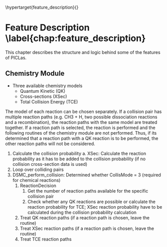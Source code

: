 \hypertarget{feature_description}{}

# Feature Description \label{chap:feature_description}

This chapter describes the structure and logic behind some of the features of PICLas.

## Chemistry Module

* Three available chemistry models
  * Quantum Kinetic (QK)
  * Cross-sections (XSec)
  * Total Collision Energy (TCE)

The model of each reaction can be chosen separately. If a collision pair has multiple reaction paths (e.g. CH3 + H, two possible dissociation reactions and a recombination), the reaction paths with the same model are treated together. If a reaction path is selected, the reaction is performed and the following routines of the chemistry module are not performed. Thus, if its determined that a reaction path with a QK reaction is to be performed, the other reaction paths will not be considered.

1. Calculate the collision probability
   a. XSec: Calculate the reaction probability as it has to be added to the collision probability (if no collision cross-section data is used)
2. Loop over colliding pairs
  1. DSMC_perform_collision: Determined whether CollisMode = 3 (required for chemical reactions)
     1. ReactionDecision
        1. Get the number of reaction paths available for the specific collision pair
        2. Check whether any QK reactions are possible or calculate the reaction probability for TCE; XSec reaction probability have to be calculated during the collision probability calculation
     2. Treat QK reaction paths (if a reaction path is chosen, leave the routine)
     3. Treat XSec reaction paths (if a reaction path is chosen, leave the routine)
     4. Treat TCE reaction paths